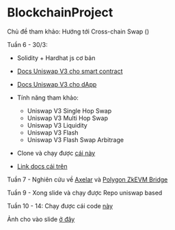 # BlockchainProject
Chủ đề tham khảo: Hướng tới Cross-chain Swap ()

Tuần 6 - 30/3:
- Solidity + Hardhat js cơ bản 

- [Docs Uniswap V3 cho smart contract](https://docs.uniswap.org/contracts/v3)
- [Docs Uniswap V3 cho dApp](https://docs.uniswap.org/sdk/v3)
- Tính năng tham khảo:
    - Uniswap V3 Single Hop Swap 
    - Uniswap V3 Multi Hop Swap
    - Uniswap V3 Liquidity
    - Uniswap V3 Flash
    - Uniswap V3 Flash Swap Arbitrage
- Clone và chạy được [cái này](https://github.com/gebob19/uniswap-v3-flashswap)
- [Link docs cái trên](https://docs.uniswap.org/contracts/v3/guides/flash-integrations/inheritance-constructors)


Tuần 7 - Nghiên cứu về [Axelar](https://docs.axelar.dev/dev/intro) và [Polygon ZkEVM Bridge](https://github.com/sarvagnakadiya/zkEVM-bridge)

Tuần 9 - Xong slide và chạy được Repo uniswap based

Tuần 10 - 14: Chạy được cái code [này](https://github.com/casterds/Cross-chainSwap)

Ảnh cho vào slide [ở đây](https://github.com/swing-xyz/evm-cosmos-crosschain-swap)

